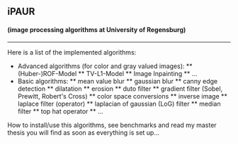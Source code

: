 ## iPAUR
#### (image processing algorithms at University of Regensburg)
------------------------
Here is a list of the implemented algorithms:

* Advanced algorithms (for color and gray valued images):
** (Huber-)ROF-Model
** TV-L1-Model
** Image Inpainting
** ...
* Basic algorithms:
** mean value blur
** gaussian blur
** canny edge detection
** dilatation
** erosion
** duto filter
** gradient filter (Sobel, Prewitt, Robert's Cross)
** color space conversions
** inverse image
** laplace filter (operator)
** laplacian of gaussian (LoG) filter
** median filter
** top hat operator
** ...

How to install/use this algorithms, see benchmarks and read my master thesis you will find as soon as everything is set up...
